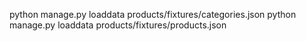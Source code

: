 python manage.py loaddata products/fixtures/categories.json
python manage.py loaddata products/fixtures/products.json
